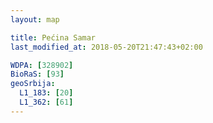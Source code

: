 ```yaml
---
layout: map

title: Pećina Samar
last_modified_at: 2018-05-20T21:47:43+02:00

WDPA: [328902]
BioRaS: [93]
geoSrbija:
  L1_183: [20]
  L1_362: [61]
---
```

